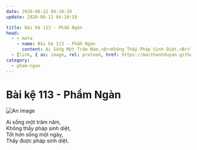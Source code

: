 ```yaml
---
date: 2020-06-12 04:10:19
update: 2020-06-12 04:10:19

title: Bài kệ 113 - Phẩm Ngàn
head:
  - - meta
    - name: Bài kệ 113 - Phẩm Ngàn
      content: Ai Sống Một Trăm Năm,<Br>Không Thấy Pháp Sinh Diệt,<Br>Tốt Hơn Sống Một Ngày,<Br>Thấy Được Pháp Sinh Diệt.<Br>
  - [link, { as: image, rel: preload, href: https://maithanhduyan.github.io/kinh-phap-cu/img/pham-ngan/pham-ngan-113.jpg }]
category:
  - pham-ngan
---
```


# Bài kệ 113 - Phẩm Ngàn

![An image](/img/pham-ngan/pham-ngan-113.jpg)

Ai sống một trăm năm,<br>Không thấy pháp sinh diệt,<br>Tốt hơn sống một ngày,<br>Thấy được pháp sinh diệt.<br>
